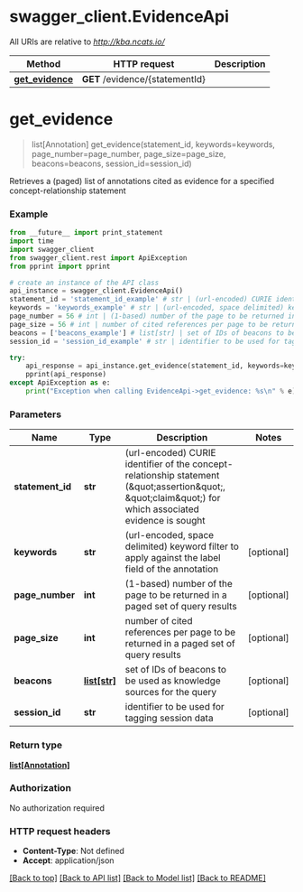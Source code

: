 # swagger_client.EvidenceApi

All URIs are relative to *http://kba.ncats.io/*

Method | HTTP request | Description
------------- | ------------- | -------------
[**get_evidence**](EvidenceApi.md#get_evidence) | **GET** /evidence/{statementId} | 


# **get_evidence**
> list[Annotation] get_evidence(statement_id, keywords=keywords, page_number=page_number, page_size=page_size, beacons=beacons, session_id=session_id)



Retrieves a (paged) list of annotations cited as evidence for a specified concept-relationship statement 

### Example 
```python
from __future__ import print_statement
import time
import swagger_client
from swagger_client.rest import ApiException
from pprint import pprint

# create an instance of the API class
api_instance = swagger_client.EvidenceApi()
statement_id = 'statement_id_example' # str | (url-encoded) CURIE identifier of the concept-relationship statement (\"assertion\", \"claim\") for which associated evidence is sought 
keywords = 'keywords_example' # str | (url-encoded, space delimited) keyword filter to apply against the label field of the annotation  (optional)
page_number = 56 # int | (1-based) number of the page to be returned in a paged set of query results  (optional)
page_size = 56 # int | number of cited references per page to be returned in a paged set of query results  (optional)
beacons = ['beacons_example'] # list[str] | set of IDs of beacons to be used as knowledge sources for the query  (optional)
session_id = 'session_id_example' # str | identifier to be used for tagging session data  (optional)

try: 
    api_response = api_instance.get_evidence(statement_id, keywords=keywords, page_number=page_number, page_size=page_size, beacons=beacons, session_id=session_id)
    pprint(api_response)
except ApiException as e:
    print("Exception when calling EvidenceApi->get_evidence: %s\n" % e)
```

### Parameters

Name | Type | Description  | Notes
------------- | ------------- | ------------- | -------------
 **statement_id** | **str**| (url-encoded) CURIE identifier of the concept-relationship statement (\&quot;assertion\&quot;, \&quot;claim\&quot;) for which associated evidence is sought  | 
 **keywords** | **str**| (url-encoded, space delimited) keyword filter to apply against the label field of the annotation  | [optional] 
 **page_number** | **int**| (1-based) number of the page to be returned in a paged set of query results  | [optional] 
 **page_size** | **int**| number of cited references per page to be returned in a paged set of query results  | [optional] 
 **beacons** | [**list[str]**](str.md)| set of IDs of beacons to be used as knowledge sources for the query  | [optional] 
 **session_id** | **str**| identifier to be used for tagging session data  | [optional] 

### Return type

[**list[Annotation]**](Annotation.md)

### Authorization

No authorization required

### HTTP request headers

 - **Content-Type**: Not defined
 - **Accept**: application/json

[[Back to top]](#) [[Back to API list]](../README.md#documentation-for-api-endpoints) [[Back to Model list]](../README.md#documentation-for-models) [[Back to README]](../README.md)

